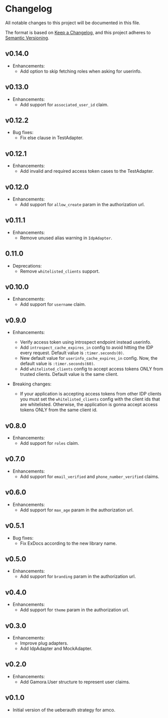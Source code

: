 # Changelog

All notable changes to this project will be documented in this file.

The format is based on [Keep a Changelog](https://keepachangelog.com/en/1.0.0/),
and this project adheres to [Semantic Versioning](https://semver.org/spec/v2.0.0.html).

## v0.14.0

* Enhancements:
  * Add option to skip fetching roles when asking for userinfo.

## v0.13.0

* Enhancements:
  * Add support for `associated_user_id` claim.

## v0.12.2

* Bug fixes:
  * Fix else clause in TestAdapter.

## v0.12.1

* Enhancements:
  * Add invalid and required access token cases to the TestAdapter.

## v0.12.0

* Enhancements:
  * Add support for `allow_create` param in the authorization url.

## v0.11.1

* Enhancements:
  * Remove unused alias warning in `IdpAdapter`.

## 0.11.0

* Deprecations:
  * Remove `whitelisted_clients` support.

## v0.10.0

* Enhancements:
  * Add support for `username` claim.

## v0.9.0

* Enhancements:
  * Verify access token using introspect endpoint instead userinfo.
  * Add `introspect_cache_expires_in` config to avoid hitting the IDP
    every request. Default value is `:timer.seconds(0)`.
  * New default value for `userinfo_cache_expires_in` config. Now,
    the default value is `:timer.seconds(60)`.
  * Add `whitelisted_clients` config to accept access tokens ONLY
    from trusted clients. Default value is the same client.

* Breaking changes:
  * If your application is accepting access tokens from other IDP
    clients you must set the `whitelisted_clients` config with
    the client ids that are whitelisted. Otherwise, the application
    is gonna accept access tokens ONLY from the same client id.

## v0.8.0

* Enhancements:
  * Add support for `roles` claim.

## v0.7.0

* Enhancements:
  * Add support for `email_verified` and `phone_number_verified` claims.

## v0.6.0

* Enhancements:
  * Add support for `max_age` param in the authorization url.

## v0.5.1

* Bug fixes:
  * Fix ExDocs according to the new library name.

## v0.5.0

* Enhancements:
  * Add support for `branding` param in the authorization url.

## v0.4.0

* Enhancements:
  * Add support for `theme` param in the authorization url.

## v0.3.0

* Enhancements:
  * Improve plug adapters.
  * Add IdpAdapter and MockAdapter.

## v0.2.0

* Enhancements:
  * Add Gamora.User structure to represent user claims.

## v0.1.0

* Initial version of the ueberauth strategy for amco.
